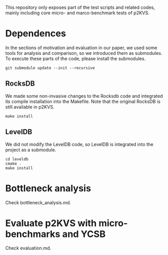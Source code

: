 This repository only exposes part of the test scripts and related codes, mainly including core micro- and marco-benchmark tests of p2KVS.

# Dependences
In the sections of motivation and evaluation in our paper, we used some tools for analysis and comparison, so we introduced them as submodules. To execute these parts of the code, please install the submodules.  

   ```
   git submodule update --init --recursive
   ```

## RocksDB
We made some non-invasive changes to the Rocksdb code and integrated its compile installation into the Makefile. Note that the original RocksDB is still available in p2KVS. 
   ```
   make install
   ```
## LevelDB
We did not modify the LevelDB code, so LevelDB is integrated into the project as a submodule.
   ```
   cd leveldb
   cmake .
   make install
   ```


# Bottleneck analysis
Check bottleneck_analysis.md.

# Evaluate p2KVS with micro-benchmarks and YCSB
Check evaluation.md.

